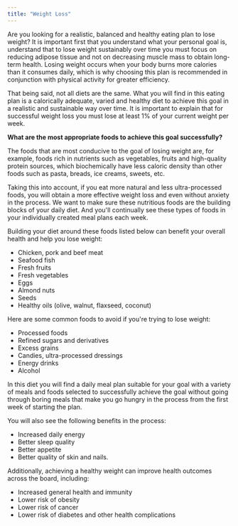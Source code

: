```yaml
---
title: "Weight Loss"
---
```


Are you looking for a realistic, balanced and healthy eating plan to lose weight? It is important first that you understand what your personal goal is, understand that to lose weight sustainably over time you must focus on reducing adipose tissue and not on decreasing muscle mass to obtain long-term health. Losing weight occurs when your body burns more calories than it consumes daily, which is why choosing this plan is recommended in conjunction with physical activity for greater efficiency.

That being said, not all diets are the same. What you will find in this eating plan is a calorically adequate, varied and healthy diet to achieve this goal in a realistic and sustainable way over time. It is important to explain that for successful weight loss you must lose at least 1% of your current weight per week.

**What are the most appropriate foods to achieve this goal successfully?**

The foods that are most conducive to the goal of losing weight are, for example, foods rich in nutrients such as vegetables, fruits and high-quality protein sources, which biochemically have less caloric density than other foods such as pasta, breads, ice creams, sweets, etc.

Taking this into account, if you eat more natural and less ultra-processed foods, you will obtain a more effective weight loss and even without anxiety in the process. We want to make sure these nutritious foods are the building blocks of your daily diet. And you'll continually see these types of foods in your individually created meal plans each week.

Building your diet around these foods listed below can benefit your overall health and help you lose weight:

- Chicken, pork and beef meat
- Seafood fish
- Fresh fruits
- Fresh vegetables
- Eggs
- Almond nuts
- Seeds
- Healthy oils (olive, walnut, flaxseed, coconut)

Here are some common foods to avoid if you're trying to lose weight:

- Processed foods
- Refined sugars and derivatives
- Excess grains
- Candies, ultra-processed dressings
- Energy drinks
- Alcohol

In this diet you will find a daily meal plan suitable for your goal with a variety of meals and foods selected to successfully achieve the goal without going through boring meals that make you go hungry in the process from the first week of starting the plan.

You will also see the following benefits in the process:

- ‍‍Increased daily energy
- Better sleep quality
- Better appetite
- Better quality of skin and nails.

Additionally, achieving a healthy weight can improve health outcomes across the board, including:

- Increased general health and immunity
- Lower risk of obesity
- Lower risk of cancer
- Lower risk of diabetes and other health complications
